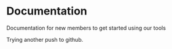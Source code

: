 # Documentation

Documentation for new members to get started using our tools

Trying another push to github.
